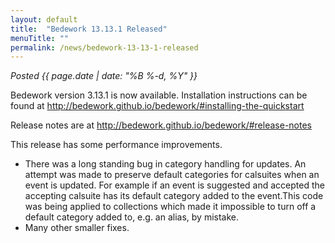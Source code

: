 ```yaml
---
layout: default
title:  "Bedework 13.13.1 Released"
menuTitle: ""
permalink: /news/bedework-13-13-1-released
---
```


*Posted <time>{{ page.date | date: "%B %-d, %Y" }}</time>*


<p>Bedework version 3.13.1 is now available. Installation instructions can be found  at <a href="http://bedework.github.io/bedework/#installing-the-quickstart">http://bedework.github.io/bedework/#installing-the-quickstart</a></p>

<p>Release notes are at <a href="http://bedework.github.io/bedework/#release-notes">http://bedework.github.io/bedework/#release-notes</a></p>

<p>This release has some performance improvements.
</p>
<ul>
<li>There was a long standing bug in category handling for updates. An attempt
    was made to preserve default categories for calsuites when an event is
    updated. For example if an event is suggested and accepted the
    accepting calsuite has its default category added to the event.This code was being applied to collections which made it impossible to turn off a default category added to, e.g. an alias, by mistake.</li>
<li>Many other smaller fixes.</li>
</ul>

